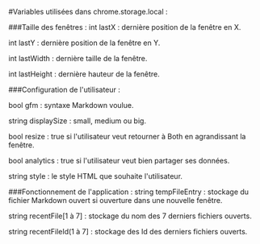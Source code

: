#Variables utilisées dans chrome.storage.local :


###Taille des fenêtres :
int lastX : dernière position de la fenêtre en X.

int lastY : dernière position de la fenêtre en Y.


int lastWidth : dernière taille de la fenêtre.

int lastHeight : dernière hauteur de la fenêtre.

###Configuration de l'utilisateur : 

bool gfm : syntaxe Markdown voulue.

string displaySize : small, medium ou big.

bool resize : true si l'utilisateur veut retourner à Both en agrandissant la fenêtre. 

bool analytics : true si l'utilisateur veut bien partager ses données.

string style : le style HTML que souhaite l'utilisateur.

###Fonctionnement de l'application : 
string tempFileEntry : stockage du fichier Markdown ouvert si ouverture dans une nouvelle fenêtre.

string recentFile[1 à 7] : stockage du nom des 7 derniers fichiers ouverts.

string recentFileId(1 à 7] : stockage des Id des derniers fichiers ouverts.

